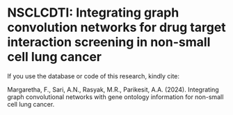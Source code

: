 # NSCLCDTI: Integrating graph convolution networks for drug target interaction screening in non-small cell lung cancer 

If you use the database or code of this research, kindly cite: 

Margaretha, F., Sari, A.N., Rasyak, M.R., Parikesit, A.A. (2024). Integrating graph convolutional networks with gene ontology information for non-small cell lung cancer.  


